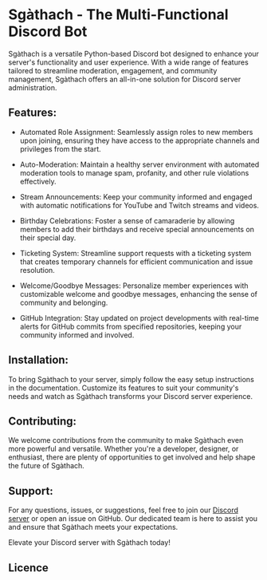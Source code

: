 # Sgàthach - The Multi-Functional Discord Bot

Sgàthach is a versatile Python-based Discord bot designed to enhance your server's functionality and user experience. With a wide range of features tailored to streamline moderation, engagement, and community management, Sgàthach offers an all-in-one solution for Discord server administration.

## Features:

- Automated Role Assignment: Seamlessly assign roles to new members upon joining, ensuring they have access to the appropriate channels and privileges from the start.

- Auto-Moderation: Maintain a healthy server environment with automated moderation tools to manage spam, profanity, and other rule violations effectively.

- Stream Announcements: Keep your community informed and engaged with automatic notifications for YouTube and Twitch streams and videos.

- Birthday Celebrations: Foster a sense of camaraderie by allowing members to add their birthdays and receive special announcements on their special day.

- Ticketing System: Streamline support requests with a ticketing system that creates temporary channels for efficient communication and issue resolution.

- Welcome/Goodbye Messages: Personalize member experiences with customizable welcome and goodbye messages, enhancing the sense of community and belonging.

- GitHub Integration: Stay updated on project developments with real-time alerts for GitHub commits from specified repositories, keeping your community informed and involved.

## Installation:

To bring Sgàthach to your server, simply follow the easy setup instructions in the documentation. Customize its features to suit your community's needs and watch as Sgàthach transforms your Discord server experience.

## Contributing:

We welcome contributions from the community to make Sgàthach even more powerful and versatile. Whether you're a developer, designer, or enthusiast, there are plenty of opportunities to get involved and help shape the future of Sgàthach.

## Support:

For any questions, issues, or suggestions, feel free to join our [Discord server](https://discord.gg/VRE7H7mNVU) or open an issue on GitHub. Our dedicated team is here to assist you and ensure that Sgàthach meets your expectations.

Elevate your Discord server with Sgàthach today!

## Licence
